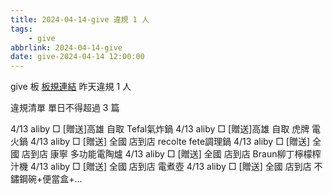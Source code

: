 ```yaml
---
title: 2024-04-14-give 違規 1 人
tags:
    - give
abbrlink: 2024-04-14-give
date: give-2024-04-14 12:00:00
---
```

give 板 [板規連結](https://www.ptt.cc/bbs/give/M.1612495900.A.C32.html)
昨天違規 1 人
<!-- more -->

違規清單
單日不得超過 3 篇

4/13 aliby □ [贈送]高雄 自取 Tefal氣炸鍋
4/13 aliby □ [贈送]高雄 自取 虎牌 電火鍋
4/13 aliby □ [贈送] 全國 店到店 recolte fete調理鍋
4/13 aliby □ [贈送] 全國 店到店 康寧 多功能電陶爐
4/13 aliby □ [贈送] 全國 店到店 Braun柳丁檸檬榨汁機
4/13 aliby □ [贈送] 全國 店到店 電煮壺
4/13 aliby □ [贈送] 全國 店到店 不鏽鋼碗+便當盒+…
